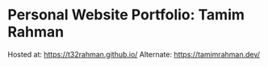 # Personal Website Portfolio: Tamim Rahman

Hosted at: https://t32rahman.github.io/
Alternate: https://tamimrahman.dev/
